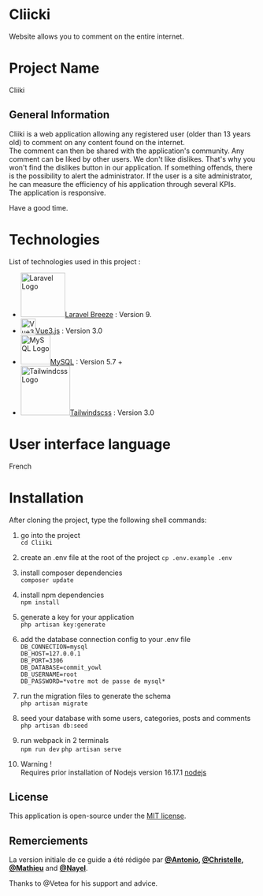 # Cliicki
Website allows you to comment on the entire internet.



# Project Name
Cliiki
<!-- ![logo](http://127.0.0.1:5173/resources/js/images/C-Y-red.png) -->


## General Information
Cliiki is a web application allowing any registered user (older than 13 years old) to comment on any content found on the internet.  
The comment can then be shared with the application's community. Any comment can be liked by other users. We don't like dislikes. That's why you won't find the dislikes button in our application.  If something offends, there is the possibility to alert the administrator. 
If the user is a site administrator, he can measure the efficiency of his application through several KPIs.  
The application is responsive.

Have a good time.




# Technologies  



List of technologies used in this project : 
* <img src="https://raw.githubusercontent.com/laravel/art/master/logo-lockup/5%20SVG/2%20CMYK/1%20Full%20Color/laravel-logolockup-cmyk-red.svg" width="90" alt="Laravel Logo">[Laravel Breeze](https://laravel.com/docs/9.x/starter-kits) : Version 9.
* <img src="https://vue3-fr.netlify.app/logo.png" width="30" alt="Vue3js Logo">[Vue3.js](https://vue3-fr.netlify.app/guide/migration/introduction.html) : Version 3.0
* <img src="https://encrypted-tbn0.gstatic.com/images?q=tbn:ANd9GcT15d13IJ7gtixCZJXH-N-EctmRjvZyI8yw6BcbTX7A-g&s" width="60" alt="MySQL Logo">[MySQL](https://upload.wikimedia.org/wikipedia/commons/0/0a/MySQL_textlogo.svg) : Version 5.7 +
* <img src="https://cdn.tealfeed.com/articles/content-images/62f4025dde3f9a8b1dedc06f/1660158733560.jpeg" width="100" alt="Tailwindcss Logo">[Tailwindscss](https://tailwindcss.com/) : Version 3.0

# User interface language
French


# Installation  
After cloning the project, type the following shell commands:   

1. go into the project  
`cd Cliiki`

2. create an .env file at the root of the project 
`cp .env.example .env`

3. install composer dependencies  
`composer update`

4. install npm dependencies  
`npm install`

5. generate a key for your application  
`php artisan key:generate`

6. add the database connection config to your .env file  
`DB_CONNECTION=mysql`  
`DB_HOST=127.0.0.1`  
`DB_PORT=3306`  
`DB_DATABASE=commit_yowl`  
`DB_USERNAME=root`  
`DB_PASSWORD=*votre mot de passe de mysql*`

7. run the migration files to generate the schema  
`php artisan migrate`

8. seed your database with some users, categories, posts and comments  
`php artisan db:seed`

9. run webpack in 2 terminals  
`npm run dev`
`php artisan serve`  

10. Warning !  
Requires prior installation of Nodejs  version 16.17.1 
[nodejs](https://nodejs.org/en/)  


## License
This application is open-source under the [MIT license](https://opensource.org/licenses/MIT).  


## Remerciements  

La version initiale de ce guide a été rédigée par **[@Antonio][1], [@Christelle][2], [@Mathieu][3]** and **[@Nayel][4]**.    

Thanks to @Vetea for his support and advice.

[1]:https://github.com/IcaroCreativa
[2]:https://github.com/Christelle97431
[3]:https://github.com/MathD59
[4]:https://github.com/NayelAb

<!-- ------------------------------

**Mettre en gras du texte**

*Mettre en italique*

knklskvfqdhfjvhKLKVHLDKQVHKLFQHVJFQDJBJ   
ET REVENIR a LA LIGNE

Faire une liste à puces
* Liste 1
* Liste 2
* Liste 3

Faire une liste ordonnée
1. élément 1
2. élément 1
3. élément 1

Imbicartion de liste ordonnée
1. élément 1
    * liste 1
    * liste 2
2. élément 1
3. élément 1

Faire une citation
> ceci est une citation  
je suis revenue à la ligne

Afficher un bout de code
`le bout de code`

Mettre un lien dans le readme.md
Mon blog [nom du lien](https://nom du lien)

Mettre une image, un logo
![logo](https://lien amenant à l'image) -->
